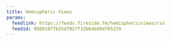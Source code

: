 ```yaml
---
title: Hemispheric Views
params:
  feedlink: https://feeds.fireside.fm/hemisphericviews/rss
  feedid: 9869187fb35d702ff33b6abd9df65239
---
```

